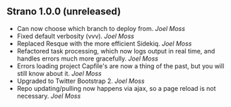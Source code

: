 ## Strano 1.0.0 (unreleased) ##

* Can now choose which branch to deploy from. *Joel Moss*
* Fixed default verbosity (vvv). *Joel Moss*
* Replaced Resque with the more efficient Sidekiq. *Joel Moss*
* Refactored task processing, which now logs output in real time, and handles errors much more gracefully. *Joel Moss*
* Errors loading project Capfile's are now a thing of the past, but you will still know about it. *Joel Moss*
* Upgraded to Twitter Bootstrap 2. *Joel Moss*
* Repo updating/pulling now happens via ajax, so a page reload is not necessary. *Joel Moss*